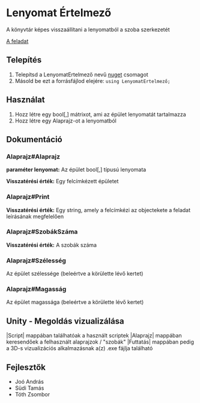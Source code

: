 # Lenyomat Értelmező

A könyvtár képes visszaállítani a lenyomatból a szoba szerkezetét

[A feladat](https://isze.hu/dusza-arpad-orszagos-programozoi-emlekverseny)

## Telepítés

1. Telepítsd a LenyomatErtelmező nevű [nuget](https://docs.microsoft.com/en-us/nuget/quickstart/install-and-use-a-package-in-visual-studio) csomagot
2. Másold be ezt a forrásfájlod elejére: ```using LenyomatErtelmező;```

## Használat

1. Hozz létre egy bool[,] mátrixot, ami az épület lenyomatát tartalmazza
2. Hozz létre egy Alaprajz-ot a lenyomatból

## Dokumentáció

### Alaprajz#Alaprajz

**paraméter lenyomat:** Az épület bool[,] típusú lenyomata

**Visszatérési érték:** Egy felcímkézett épületet

### Alaprajz#Print

**Visszatérési érték:** Egy string, amely a felcímkézi az objectekete a feladat leírásának megfelelően

### Alaprajz#SzobákSzáma

**Visszatérési érték:** A szobák száma

### Alaprajz#Szélesség

Az épület szélessége (beleértve a körülette lévő kertet)

### Alaprajz#Magasság

Az épület magassága (beleértve a körülette lévő kertet)


## Unity - Megoldás vizualizálása

|Script| mappában találhatóak a használt scriptek
|Alaprajz| mappában keresendőek  a felhasznált alaprajzok / "szobák"
|Futtatás| mappában pedig a 3D-s vizualizációs alkalmazásnak a(z) .exe fájlja található


## Fejlesztők

- Joó András
- Südi Tamás
- Tóth Zsombor

